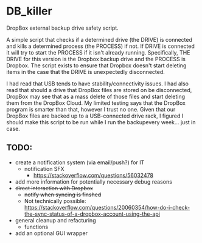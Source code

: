 # DB_killer
 DropBox external backup drive safety script.

 A simple script that checks if a determined drive (the DRIVE) is connected and kills a determined process (the PROCESS) if not. If DRIVE is connected it will try to start the PROCESS if it isn't already running. Specifically, THE DRIVE for this version is the Dropbox backup drive and the PROCESS is Dropbox. The script exists to ensure that Dropbox doesn't start deleting items in the case that the DRIVE is unexpectedly disconnected. 

 I had read that USB tends to have stability/connectivity issues. I had also read that should a drive that DropBox files are stored on be disconnected, DropBox may see that as a mass delete of those files and start deleting them from the DropBox Cloud. My limited testing says that the DropBox program is smarter than that, however I trust no one. Given that our DropBox files are backed up to a USB-connected drive rack, I figured I should make this script to be run while I run the backupevery week... just in case. 

## TODO:
 - create a notification system (via email/push?) for IT
	- notification SFX
		- https://stackoverflow.com/questions/56032478
 - add more information for potentially necessary debug reasons
 - ~~direct interaction with Dropbox~~ 
	- ~~notify when syncing is finshed~~
	- Not technically possible: https://stackoverflow.com/questions/20060354/how-do-i-check-the-sync-status-of-a-dropbox-account-using-the-api
 - general cleanup and refacturing
	- functions
 - add an optional GUI wrapper